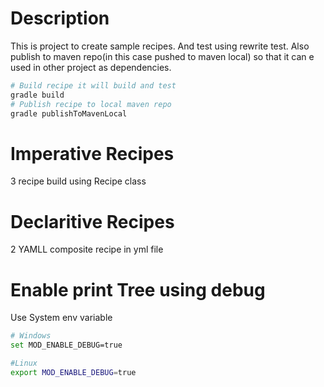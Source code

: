 
# Description
This is project to create sample recipes. And test using rewrite test.
Also publish to maven repo(in this case pushed to maven local) so that it can e used in other project as dependencies.

```bash
# Build recipe it will build and test
gradle build
# Publish recipe to local maven repo
gradle publishToMavenLocal
```

# Imperative Recipes
3 recipe build using Recipe class

# Declaritive Recipes
2 YAMLL composite recipe in yml file

# Enable print Tree using debug
Use System env variable 
```bash
# Windows
set MOD_ENABLE_DEBUG=true

#Linux
export MOD_ENABLE_DEBUG=true
```